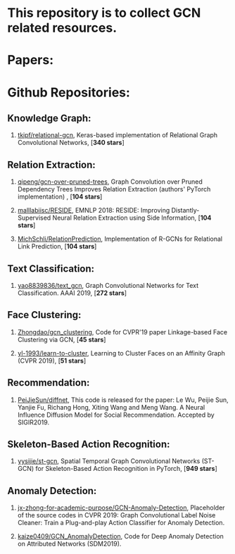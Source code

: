 #  This repository is to collect GCN related resources.

# Papers: 




# Github Repositories: 

## Knowledge Graph:

1. [tkipf/relational-gcn](https://github.com/tkipf/relational-gcn), Keras-based implementation of Relational Graph Convolutional Networks,  [**340 stars**]


## Relation Extraction:

1. [qipeng/gcn-over-pruned-trees](https://github.com/qipeng/gcn-over-pruned-trees),  Graph Convolution over Pruned Dependency Trees Improves Relation Extraction (authors' PyTorch implementation) ,  [**104 stars**]

2. [malllabiisc/RESIDE](https://github.com/malllabiisc/RESIDE), EMNLP 2018: RESIDE: Improving Distantly-Supervised Neural Relation Extraction using Side Information,  [**104 stars**]

3. [MichSchli/RelationPrediction](https://github.com/MichSchli/RelationPrediction), Implementation of R-GCNs for Relational Link Prediction, [**104 stars**]


## Text Classification: 
1. [yao8839836/text_gcn](https://github.com/yao8839836/text_gcn), Graph Convolutional Networks for Text Classification. AAAI 2019, [**272 stars**]

## Face Clustering: 
1. [Zhongdao/gcn_clustering](https://github.com/Zhongdao/gcn_clustering), Code for CVPR'19 paper Linkage-based Face Clustering via GCN, [**45 stars**]

2. [yl-1993/learn-to-cluster](https://github.com/yl-1993/learn-to-cluster),  Learning to Cluster Faces on an Affinity Graph (CVPR 2019), [**51 stars**]

## Recommendation: 

1. [PeiJieSun/diffnet](https://github.com/PeiJieSun/diffnet),  This code is released for the paper: Le Wu, Peijie Sun, Yanjie Fu, Richang Hong, Xiting Wang and Meng Wang. A Neural Influence Diffusion Model for Social Recommendation. Accepted by SIGIR2019.

## Skeleton-Based Action Recognition:

1. [yysijie/st-gcn](https://github.com/yysijie/st-gcn),   Spatial Temporal Graph Convolutional Networks (ST-GCN) for Skeleton-Based Action Recognition in PyTorch, [**949 stars**]


##  Anomaly Detection:
1. [jx-zhong-for-academic-purpose/GCN-Anomaly-Detection](https://github.com/jx-zhong-for-academic-purpose/GCN-Anomaly-Detection), Placeholder of the source codes in CVPR 2019: Graph Convolutional Label Noise Cleaner: Train a Plug-and-play Action Classifier for Anomaly Detection. 

2. [kaize0409/GCN_AnomalyDetection](https://github.com/kaize0409/GCN_AnomalyDetection), Code for Deep Anomaly Detection on Attributed Networks (SDM2019).

